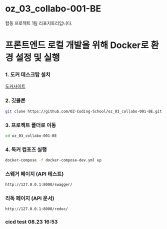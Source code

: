 # oz_03_collabo-001-BE

합동 프로젝트 1팀 리포지토리입니다.

# 프론트엔드 로컬 개발을 위해 Docker로 환경 설정 및 실행

### 1. 도커 데스크탑 설치

[도커사이트](https://www.docker.com/)

### 2. 깃클론

```bash
git clone https://github.com/OZ-Coding-School/oz_03_collabo-001-BE.git
```

### 3. 프로젝트 폴더로 이동

```bash
cd oz_03_collabo-001-BE
```

### 4. 독커 컴포즈 실행

```bash
docker-compose -f docker-compose-dev.yml up
```

### 스웨거 페이지 (API 테스트)

```bash
http://127.0.0.1:8000/swagger/
```

### 리독 페이지 (API 문서)

```bash
http://127.0.0.1:8000/redoc/
```

### cicd test 08.23 16:53